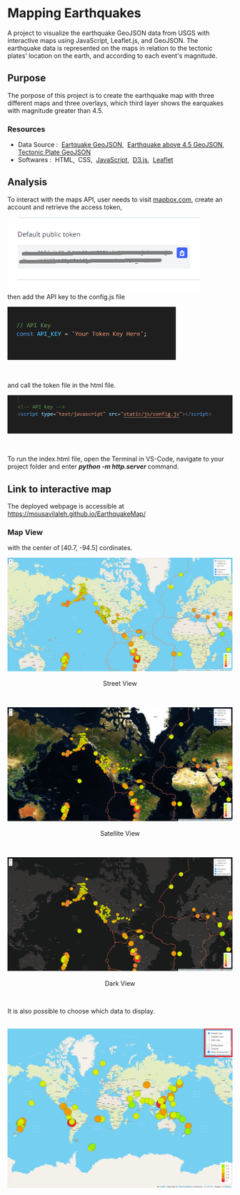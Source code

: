 # Mapping Earthquakes
A project to visualize the earthquake GeoJSON data from USGS with interactive maps using JavaScript, Leaflet.js, and GeoJSON.
The earthquake data is represented on the maps in relation to the tectonic plates’ location on the earth, and according to each event's magnitude.

## Purpose
The porpose of this project is to create the earthquake map with three different maps and three overlays, which third layer shows the earquakes with magnitude greater than 4.5.


### Resources

- Data Source :&nbsp; [Eartquake GeoJSON](https://earthquake.usgs.gov/earthquakes/feed/v1.0/summary/all_week.geojson),&nbsp; [Earthquake above 4.5 GeoJSON](https://earthquake.usgs.gov/earthquakes/feed/v1.0/summary/4.5_week.geojson),&nbsp; [Tectonic Plate GeoJSON](https://raw.githubusercontent.com/fraxen/tectonicplates/master/GeoJSON/PB2002_boundaries.json)
- Softwares :&nbsp; HTML,&nbsp; CSS,&nbsp; [JavaScript](https://www.w3schools.com/js/default.asp),&nbsp; [D3.js](https://d3js.org/),&nbsp; [Leaflet](https://leafletjs.com/examples/geojson/)


## Analysis
To interact with the maps API, user needs to visit [mapbox.com](https://www.mapbox.com/), create an account and retrieve the access token,
<br/>

![01.png](images/01.png) <br/>
then add the API key to the config.js  file
<br/>

![02.png](images/02.png)

<br/>

and call the token file in the html file.
<br/>

![07.png](images/07.png)

<br/>

To run the index.html file, open the Terminal in VS-Code, navigate to your project folder and enter  _**python -m http.server**_  command. <br/>

## Link to interactive map
The deployed webpage is accessible at &nbsp;  https://mousavilaleh.github.io/EarthquakeMap/  <br/>


### Map View

with the center of [40.7, -94.5] cordinates.  <br/>

![03.png](images/03.png)
<p align="center">Street View </p>

<br/>

![04.png](images/04.png)
<p align="center">Satellite View</p>

<br/>

![05.png](images/05.png)
<p align="center">Dark View </p>

<br/>

It is also possible to choose which data to display.  
<br/>

![06.png](images/06.png)

<br/>
